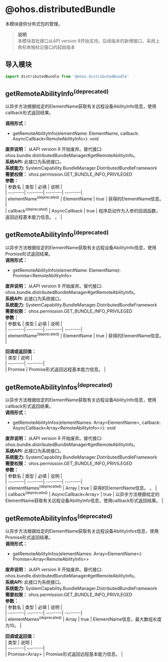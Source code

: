 # @ohos.distributedBundle    
本模块提供分布式包的管理。  
> **说明**   
>本模块首批接口从API version 8开始支持。后续版本的新增接口，采用上角标单独标记接口的起始版本  
  
## 导入模块  
  
```js    
import distributedBundle from '@ohos.distributedBundle'    
```  
    
## getRemoteAbilityInfo<sup>(deprecated)</sup>    
以异步方法根据给定的ElementName获取有关远程设备AbilityInfo信息，使用callback形式返回结果。  
  
 **调用形式：**     
- getRemoteAbilityInfo(elementName: ElementName, callback: AsyncCallback\<RemoteAbilityInfo>): void  
  
 **废弃说明：** 从API version 9 开始废弃。替代接口: ohos.bundle.distributedBundleManager#getRemoteAbilityInfo。  
 **系统API:**  此接口为系统接口。  
 **系统能力:**  SystemCapability.BundleManager.DistributedBundleFramework  
 **需要权限：** ohos.permission.GET_BUNDLE_INFO_PRIVILEGED    
 **参数：**     
| 参数名 | 类型 | 必填 | 说明 |  
| --------| --------| --------| --------|  
| elementName<sup>(deprecated)</sup> | ElementName | true | 获得的ElementName信息。       |  
| callback<sup>(deprecated)</sup> | AsyncCallback<RemoteAbilityInfo> | true | 程序启动作为入参的回调函数，返回远程基本能力信息。 。 |  
    
## getRemoteAbilityInfo<sup>(deprecated)</sup>    
以异步方法根据给定的ElementName获取有关远程设备AbilityInfo信息，使用Promise形式返回结果。  
 **调用形式：**     
- getRemoteAbilityInfo(elementName: ElementName): Promise\<RemoteAbilityInfo>  
  
 **废弃说明：** 从API version 9 开始废弃。替代接口: ohos.bundle.distributedBundleManager#getRemoteAbilityInfo。  
 **系统API:**  此接口为系统接口。  
 **系统能力:**  SystemCapability.BundleManager.DistributedBundleFramework  
 **需要权限：** ohos.permission.GET_BUNDLE_INFO_PRIVILEGED    
 **参数：**     
| 参数名 | 类型 | 必填 | 说明 |  
| --------| --------| --------| --------|  
| elementName<sup>(deprecated)</sup> | ElementName | true | 获得的ElementName信息。  |  
    
 **回调或返回值：**     
| 类型 | 说明 |  
| --------| --------|  
| Promise<RemoteAbilityInfo> | Promise形式返回远程基本能力信息。 |  
    
## getRemoteAbilityInfos<sup>(deprecated)</sup>    
以异步方法根据给定的ElementName获取有关远程设备AbilityInfo信息，使用callback形式返回结果。  
 **调用形式：**     
- getRemoteAbilityInfos(elementNames: Array\<ElementName>,     callback: AsyncCallback\<Array\<RemoteAbilityInfo>>): void  
  
 **废弃说明：** 从API version 9 开始废弃。替代接口: ohos.bundle.distributedBundleManager#getRemoteAbilityInfo。  
 **系统API:**  此接口为系统接口。  
 **系统能力:**  SystemCapability.BundleManager.DistributedBundleFramework  
 **需要权限：** ohos.permission.GET_BUNDLE_INFO_PRIVILEGED    
 **参数：**     
| 参数名 | 类型 | 必填 | 说明 |  
| --------| --------| --------| --------|  
| elementNames<sup>(deprecated)</sup> | Array<ElementName> | true | 获得的ElementName信息。      。 |  
| callback<sup>(deprecated)</sup> | AsyncCallback<Array<RemoteAbilityInfo>> | true | 以异步方法根据给定的ElementName获取有关远程设备AbilityInfo信息，使用callback形式返回结果。 |  
    
## getRemoteAbilityInfos<sup>(deprecated)</sup>    
以异步方法根据给定的ElementName获取有关远程设备AbilityInfos信息，使用Promise形式返回结果。  
 **调用形式：**     
- getRemoteAbilityInfos(elementNames: Array\<ElementName>): Promise\<Array\<RemoteAbilityInfo>>  
  
 **废弃说明：** 从API version 9 开始废弃。替代接口: ohos.bundle.distributedBundleManager#getRemoteAbilityInfo。  
 **系统API:**  此接口为系统接口。  
 **系统能力:**  SystemCapability.BundleManager.DistributedBundleFramework  
 **需要权限：** ohos.permission.GET_BUNDLE_INFO_PRIVILEGED    
 **参数：**     
| 参数名 | 类型 | 必填 | 说明 |  
| --------| --------| --------| --------|  
| elementNames<sup>(deprecated)</sup> | Array<ElementName> | true | ElementName信息，最大数组长度为10。 |  
    
 **回调或返回值：**     
| 类型 | 说明 |  
| --------| --------|  
| Promise<Array<RemoteAbilityInfo>> | Promise形式返回远程基本能力信息。 |  
